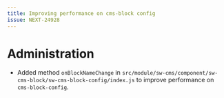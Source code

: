 ```yaml
---
title: Improving performance on cms-block config
issue: NEXT-24928
---
```

# Administration
* Added method `onBlockNameChange` in `src/module/sw-cms/component/sw-cms-block/sw-cms-block-config/index.js` to improve performance on `cms-block-config`.
